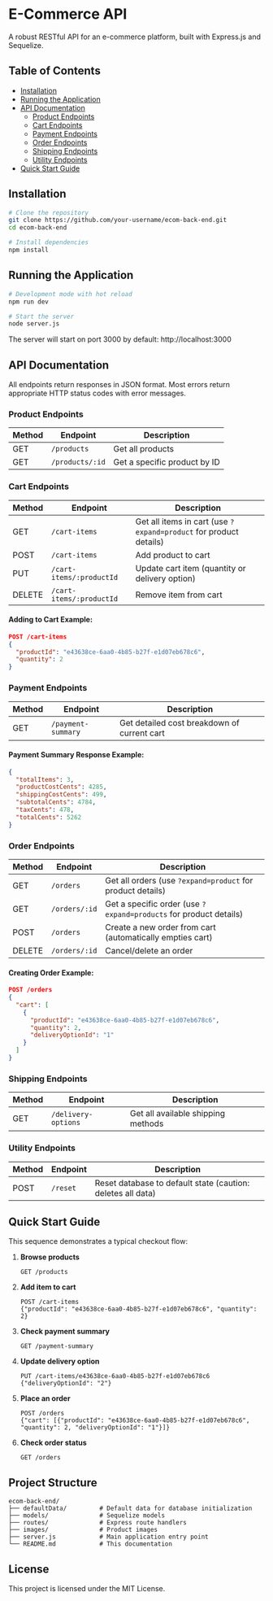 # E-Commerce API

A robust RESTful API for an e-commerce platform, built with Express.js and Sequelize.

## Table of Contents

- [Installation](#installation)
- [Running the Application](#running-the-application)
- [API Documentation](#api-documentation)
  - [Product Endpoints](#product-endpoints)
  - [Cart Endpoints](#cart-endpoints)
  - [Payment Endpoints](#payment-endpoints)
  - [Order Endpoints](#order-endpoints)
  - [Shipping Endpoints](#shipping-endpoints)
  - [Utility Endpoints](#utility-endpoints)
- [Quick Start Guide](#quick-start-guide)

## Installation

```bash
# Clone the repository
git clone https://github.com/your-username/ecom-back-end.git
cd ecom-back-end

# Install dependencies
npm install
```

## Running the Application

```bash
# Development mode with hot reload
npm run dev

# Start the server
node server.js
```

The server will start on port 3000 by default: http://localhost:3000

## API Documentation

All endpoints return responses in JSON format. Most errors return appropriate HTTP status codes with error messages.

### Product Endpoints

| Method | Endpoint | Description |
|--------|----------|-------------|
| GET | `/products` | Get all products |
| GET | `/products/:id` | Get a specific product by ID |

### Cart Endpoints

| Method | Endpoint | Description |
|--------|----------|-------------|
| GET | `/cart-items` | Get all items in cart (use `?expand=product` for product details) |
| POST | `/cart-items` | Add product to cart |
| PUT | `/cart-items/:productId` | Update cart item (quantity or delivery option) |
| DELETE | `/cart-items/:productId` | Remove item from cart |

#### Adding to Cart Example:
```json
POST /cart-items
{
  "productId": "e43638ce-6aa0-4b85-b27f-e1d07eb678c6",
  "quantity": 2
}
```

### Payment Endpoints

| Method | Endpoint | Description |
|--------|----------|-------------|
| GET | `/payment-summary` | Get detailed cost breakdown of current cart |

#### Payment Summary Response Example:
```json
{
  "totalItems": 3,
  "productCostCents": 4285,
  "shippingCostCents": 499,
  "subtotalCents": 4784,
  "taxCents": 478,
  "totalCents": 5262
}
```

### Order Endpoints

| Method | Endpoint | Description |
|--------|----------|-------------|
| GET | `/orders` | Get all orders (use `?expand=product` for product details) |
| GET | `/orders/:id` | Get a specific order (use `?expand=products` for product details) |
| POST | `/orders` | Create a new order from cart (automatically empties cart) |
| DELETE | `/orders/:id` | Cancel/delete an order |

#### Creating Order Example:
```json
POST /orders
{
  "cart": [
    {
      "productId": "e43638ce-6aa0-4b85-b27f-e1d07eb678c6",
      "quantity": 2,
      "deliveryOptionId": "1"
    }
  ]
}
```

### Shipping Endpoints

| Method | Endpoint | Description |
|--------|----------|-------------|
| GET | `/delivery-options` | Get all available shipping methods |

### Utility Endpoints

| Method | Endpoint | Description |
|--------|----------|-------------|
| POST | `/reset` | Reset database to default state (caution: deletes all data) |

## Quick Start Guide

This sequence demonstrates a typical checkout flow:

1. **Browse products**
   ```
   GET /products
   ```

2. **Add item to cart**
   ```
   POST /cart-items
   {"productId": "e43638ce-6aa0-4b85-b27f-e1d07eb678c6", "quantity": 2}
   ```

3. **Check payment summary**
   ```
   GET /payment-summary
   ```

4. **Update delivery option**
   ```
   PUT /cart-items/e43638ce-6aa0-4b85-b27f-e1d07eb678c6
   {"deliveryOptionId": "2"}
   ```

5. **Place an order**
   ```
   POST /orders
   {"cart": [{"productId": "e43638ce-6aa0-4b85-b27f-e1d07eb678c6", "quantity": 2, "deliveryOptionId": "1"}]}
   ```

6. **Check order status**
   ```
   GET /orders
   ```

## Project Structure

```
ecom-back-end/
├── defaultData/         # Default data for database initialization
├── models/              # Sequelize models
├── routes/              # Express route handlers
├── images/              # Product images
├── server.js            # Main application entry point
└── README.md            # This documentation
```

## License

This project is licensed under the MIT License.
